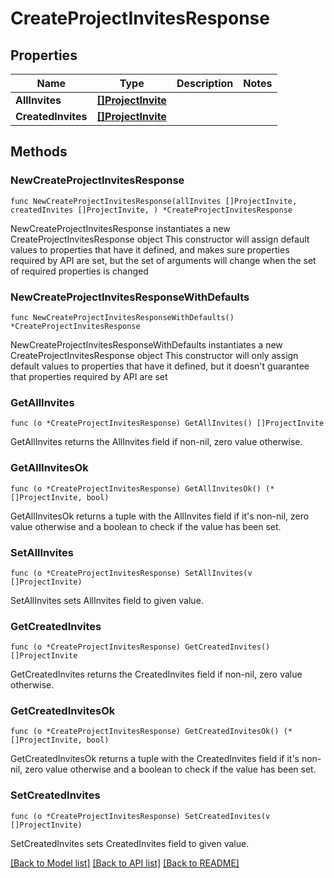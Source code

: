 # CreateProjectInvitesResponse

## Properties

Name | Type | Description | Notes
------------ | ------------- | ------------- | -------------
**AllInvites** | [**[]ProjectInvite**](ProjectInvite.md) |  | 
**CreatedInvites** | [**[]ProjectInvite**](ProjectInvite.md) |  | 

## Methods

### NewCreateProjectInvitesResponse

`func NewCreateProjectInvitesResponse(allInvites []ProjectInvite, createdInvites []ProjectInvite, ) *CreateProjectInvitesResponse`

NewCreateProjectInvitesResponse instantiates a new CreateProjectInvitesResponse object
This constructor will assign default values to properties that have it defined,
and makes sure properties required by API are set, but the set of arguments
will change when the set of required properties is changed

### NewCreateProjectInvitesResponseWithDefaults

`func NewCreateProjectInvitesResponseWithDefaults() *CreateProjectInvitesResponse`

NewCreateProjectInvitesResponseWithDefaults instantiates a new CreateProjectInvitesResponse object
This constructor will only assign default values to properties that have it defined,
but it doesn't guarantee that properties required by API are set

### GetAllInvites

`func (o *CreateProjectInvitesResponse) GetAllInvites() []ProjectInvite`

GetAllInvites returns the AllInvites field if non-nil, zero value otherwise.

### GetAllInvitesOk

`func (o *CreateProjectInvitesResponse) GetAllInvitesOk() (*[]ProjectInvite, bool)`

GetAllInvitesOk returns a tuple with the AllInvites field if it's non-nil, zero value otherwise
and a boolean to check if the value has been set.

### SetAllInvites

`func (o *CreateProjectInvitesResponse) SetAllInvites(v []ProjectInvite)`

SetAllInvites sets AllInvites field to given value.


### GetCreatedInvites

`func (o *CreateProjectInvitesResponse) GetCreatedInvites() []ProjectInvite`

GetCreatedInvites returns the CreatedInvites field if non-nil, zero value otherwise.

### GetCreatedInvitesOk

`func (o *CreateProjectInvitesResponse) GetCreatedInvitesOk() (*[]ProjectInvite, bool)`

GetCreatedInvitesOk returns a tuple with the CreatedInvites field if it's non-nil, zero value otherwise
and a boolean to check if the value has been set.

### SetCreatedInvites

`func (o *CreateProjectInvitesResponse) SetCreatedInvites(v []ProjectInvite)`

SetCreatedInvites sets CreatedInvites field to given value.



[[Back to Model list]](../README.md#documentation-for-models) [[Back to API list]](../README.md#documentation-for-api-endpoints) [[Back to README]](../README.md)


